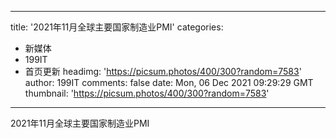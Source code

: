 
---
title: '2021年11月全球主要国家制造业PMI'
categories: 
 - 新媒体
 - 199IT
 - 首页更新
headimg: 'https://picsum.photos/400/300?random=7583'
author: 199IT
comments: false
date: Mon, 06 Dec 2021 09:29:29 GMT
thumbnail: 'https://picsum.photos/400/300?random=7583'
---

<div>   
2021年11月全球主要国家制造业PMI  
</div>
            